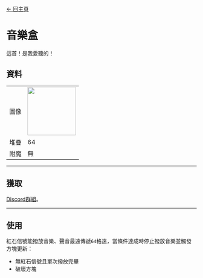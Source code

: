 [← 回主頁](../)
# 音樂盒
這首！是我愛聽的！

## 資料
<table>
    <tr><td align="end">圖像</td><td><img src="https://i.imgur.com/N9JBO3W.png" width="128"/></td></tr>
    <tr><td align="end">堆疊</td><td>64</td></tr>
    <tr><td align="end">附魔</td><td>無</td></tr>
</table>

---

## 獲取
[Discord群組](../feature/discord_server.md)。

---

## 使用
紅石信號能撥放音樂、聲音最遠傳遞`64`格遠，當條件達成時停止撥放音樂並觸發方塊更新：
- 無紅石信號且單次撥放完畢
- 破壞方塊
